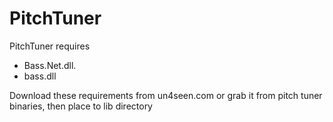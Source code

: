 ﻿# PitchTuner

PitchTuner requires 

- Bass.Net.dll. 
- bass.dll

Download these requirements from un4seen.com or grab it from pitch tuner binaries, then place to lib directory